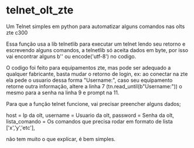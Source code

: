 # telnet_olt_zte
Um Telnet simples em python para automatizar alguns comandos nas olts zte c300

Essa função usa a lib telnetlib para executar um telnet lendo seu retorno e escrevendo alguns comandos, a telnetlib só aceita dados em byte, 
por isso vai encontrar alguns b'' ou encode('utf-8') no codigo.

O codigo foi feito para equipamentos zte, mas pode ser adequado a qualquer fabricante, basta mudar o retorno de login, ex:
ao conectar na zte ela pede o usuario dessa forma "Username:", caso seu equipamento retorne outra informação, altere a linha 7 (tn.read_until(b"Username:"))
o mesmo para a senha na linha 9 e prompt na 11. 



Para que a função telnet funcione, vai precisar preencher alguns dados;

host = Ip da olt,
username = Usuario da olt,
password = Senha da olt,
lista_comando = Os comandos que precisa rodar em formato de lista ['x','y','etc'],


não tem muito o que explicar, é bem simples.
